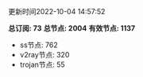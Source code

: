 更新时间2022-10-04 14:57:52

**总订阅: 73**
**总节点: 2004**
**有效节点: 1137**
- ss节点: 762
- v2ray节点: 320
- trojan节点: 55
